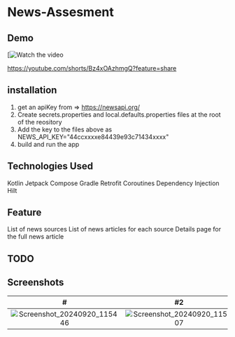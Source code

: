 # News-Assesment
## Demo
[![Watch the video]()

https://youtube.com/shorts/Bz4xOAzhmgQ?feature=share


## installation
1. get an apiKey from => https://newsapi.org/
2. Create secrets.properties and local.defaults.properties files at the root of the reository
2. Add the key to the files above as NEWS_API_KEY="44ccxxxxe84439e93c71434xxxx"
3. build and run the app


## Technologies Used

Kotlin
Jetpack Compose
Gradle
Retrofit
Coroutines
Dependency Injection Hilt


## Feature
List of news sources
List of news articles for each source
Details page for the full news article

## TODO


## Screenshots
|                                                                  #                                                                   |                                                                 #2                                                                   |
|:------------------------------------------------------------------------------------------------------------------------------------:|:------------------------------------------------------------------------------------------------------------------------------------:|
| ![Screenshot_20240920_115446](https://github.com/user-attachments/assets/5c12a455-eceb-47a8-8bda-f25766c9fdea) | ![Screenshot_20240920_115507](https://github.com/user-attachments/assets/d74a2c84-bb03-4812-84c3-caf5116da1f1) |
